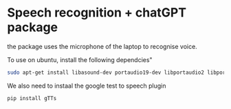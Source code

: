 # Speech recognition + chatGPT package

the package uses the microphone of the laptop to recognise voice.

To use on ubuntu, install the following dependcies"
```bash
sudo apt-get install libasound-dev portaudio19-dev libportaudio2 libportaudiocpp0
```

We also need to instaal the google test to speech plugin
```bash
pip install gTTs
```
 

